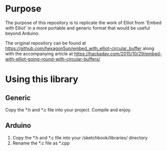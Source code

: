 # Purpose #

The purpose of this repository is to replicate the work of Elliot from 'Embed with Elliot' in a more portable and generic format that would be useful beyond Arduino.

The original repository can be found at https://github.com/hexagon5un/embed_with_elliot-circular_buffer along with the accompanying article at https://hackaday.com/2015/10/29/embed-with-elliot-going-round-with-circular-buffers/

# Using this library #

## Generic ##

Copy the *.h and *.c file into your project.  Compile and enjoy.

## Arduino ##

1. Copy the *.h and *.c file into your /sketchbook/libraries/ directory
2. Rename the *.c file as *.cpp

